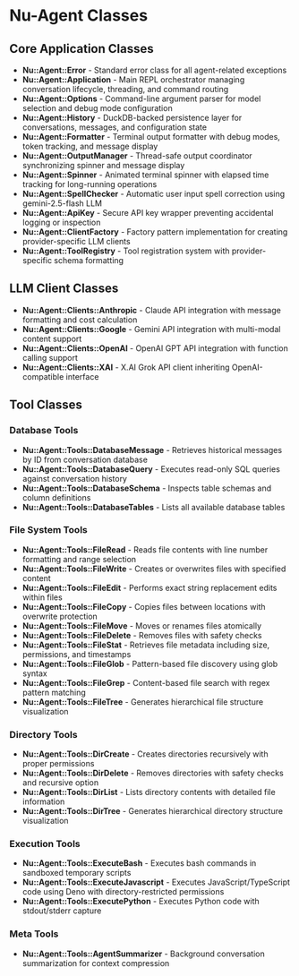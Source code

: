 # Nu-Agent Classes

## Core Application Classes

- **Nu::Agent::Error** - Standard error class for all agent-related exceptions
- **Nu::Agent::Application** - Main REPL orchestrator managing conversation lifecycle, threading, and command routing
- **Nu::Agent::Options** - Command-line argument parser for model selection and debug mode configuration
- **Nu::Agent::History** - DuckDB-backed persistence layer for conversations, messages, and configuration state
- **Nu::Agent::Formatter** - Terminal output formatter with debug modes, token tracking, and message display
- **Nu::Agent::OutputManager** - Thread-safe output coordinator synchronizing spinner and message display
- **Nu::Agent::Spinner** - Animated terminal spinner with elapsed time tracking for long-running operations
- **Nu::Agent::SpellChecker** - Automatic user input spell correction using gemini-2.5-flash LLM
- **Nu::Agent::ApiKey** - Secure API key wrapper preventing accidental logging or inspection
- **Nu::Agent::ClientFactory** - Factory pattern implementation for creating provider-specific LLM clients
- **Nu::Agent::ToolRegistry** - Tool registration system with provider-specific schema formatting

## LLM Client Classes

- **Nu::Agent::Clients::Anthropic** - Claude API integration with message formatting and cost calculation
- **Nu::Agent::Clients::Google** - Gemini API integration with multi-modal content support
- **Nu::Agent::Clients::OpenAI** - OpenAI GPT API integration with function calling support
- **Nu::Agent::Clients::XAI** - X.AI Grok API client inheriting OpenAI-compatible interface

## Tool Classes

### Database Tools
- **Nu::Agent::Tools::DatabaseMessage** - Retrieves historical messages by ID from conversation database
- **Nu::Agent::Tools::DatabaseQuery** - Executes read-only SQL queries against conversation history
- **Nu::Agent::Tools::DatabaseSchema** - Inspects table schemas and column definitions
- **Nu::Agent::Tools::DatabaseTables** - Lists all available database tables

### File System Tools
- **Nu::Agent::Tools::FileRead** - Reads file contents with line number formatting and range selection
- **Nu::Agent::Tools::FileWrite** - Creates or overwrites files with specified content
- **Nu::Agent::Tools::FileEdit** - Performs exact string replacement edits within files
- **Nu::Agent::Tools::FileCopy** - Copies files between locations with overwrite protection
- **Nu::Agent::Tools::FileMove** - Moves or renames files atomically
- **Nu::Agent::Tools::FileDelete** - Removes files with safety checks
- **Nu::Agent::Tools::FileStat** - Retrieves file metadata including size, permissions, and timestamps
- **Nu::Agent::Tools::FileGlob** - Pattern-based file discovery using glob syntax
- **Nu::Agent::Tools::FileGrep** - Content-based file search with regex pattern matching
- **Nu::Agent::Tools::FileTree** - Generates hierarchical file structure visualization

### Directory Tools
- **Nu::Agent::Tools::DirCreate** - Creates directories recursively with proper permissions
- **Nu::Agent::Tools::DirDelete** - Removes directories with safety checks and recursive option
- **Nu::Agent::Tools::DirList** - Lists directory contents with detailed file information
- **Nu::Agent::Tools::DirTree** - Generates hierarchical directory structure visualization

### Execution Tools
- **Nu::Agent::Tools::ExecuteBash** - Executes bash commands in sandboxed temporary scripts
- **Nu::Agent::Tools::ExecuteJavascript** - Executes JavaScript/TypeScript code using Deno with directory-restricted permissions
- **Nu::Agent::Tools::ExecutePython** - Executes Python code with stdout/stderr capture

### Meta Tools
- **Nu::Agent::Tools::AgentSummarizer** - Background conversation summarization for context compression
